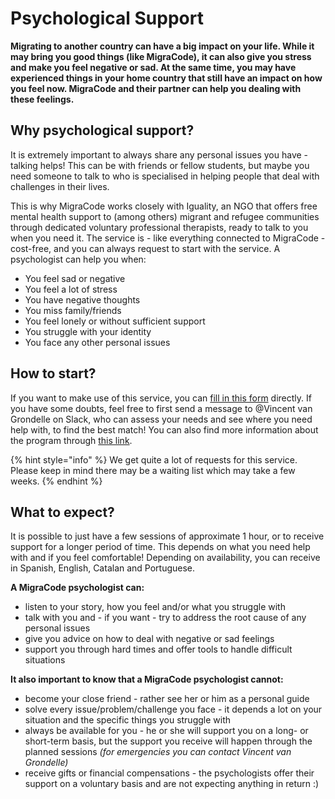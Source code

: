 # Psychological Support

**Migrating to another country can have a big impact on your life. While it may bring you good things (like MigraCode), it can also give you stress and make you feel negative or sad. At the same time, you may have experienced things in your home country that still have an impact on how you feel now. MigraCode and their partner can help you dealing with these feelings.**

## Why psychological support?

It is extremely important to always share any personal issues you have - talking helps! This can be with friends or fellow students, but maybe you need someone to talk to who is specialised in helping people that deal with challenges in their lives.

This is why MigraCode works closely with Iguality, an NGO that offers free mental health support to (among others) migrant and refugee communities through dedicated voluntary professional therapists, ready to talk to you when you need it. The service is - like everything connected to MigraCode - cost-free, and you can always request to start with the service. A psychologist can help you when:

* You feel sad or negative
* You feel a lot of stress
* You have negative thoughts
* You miss family/friends&#x20;
* You feel lonely or without sufficient support
* You struggle with your identity
* You face any other personal issues

## How to start?

If you want to make use of this service, you can [fill in this form](https://airtable.com/shrv242Q7vLEzsTw6) directly. If you have some doubts, feel free to first send a message to @Vincent van Grondelle on Slack, who can assess your needs and see where you need help with, to find the best match! You can also find more information about the program through [this link](https://www.notion.so/iguality/Mental-Health-Program-Guide-3e3565eecd4f4114a5dc205c76180544).

{% hint style="info" %}
We get quite a lot of requests for this service. Please keep in mind there may be a waiting list which may take a few weeks.
{% endhint %}

## What to expect?

It is possible to just have a few sessions of approximate 1 hour, or to receive support for a longer period of time. This depends on what you need help with and if you feel comfortable! Depending on availability, you can receive in Spanish, English, Catalan and Portuguese.

**A MigraCode psychologist can:**

* listen to your story, how you feel and/or what you struggle with
* talk with you and - if you want - try to address the root cause of any personal issues
* give you advice on how to deal with negative or sad feelings
* support you through hard times and offer tools to handle difficult situations

**It also important to know that a MigraCode psychologist cannot:**

* become your close friend - rather see her or him as a personal guide
* solve every issue/problem/challenge you face - it depends a lot on your situation and the specific things you struggle with
* always be available for you - he or she will support you on a long- or short-term basis, but the support you receive will happen through the planned sessions _(for emergencies you can contact Vincent van Grondelle)_
* receive gifts or financial compensations - the psychologists offer their support on a voluntary basis and are not expecting anything in return :)

